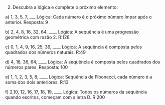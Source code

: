 2) Descubra a lógica e complete o próximo elemento:

a) 1, 3, 5, 7, ___
Lógica: Cada número é o próximo número ímpar após o anterior.
Resposta: 9


b) 2, 4, 8, 16, 32, 64, ____
Lógica: A sequência é uma progressão geométrica com razão 2.
R:128


c) 0, 1, 4, 9, 16, 25, 36, ____
Lógica: A sequência é composta pelos quadrados dos números naturais.
R:49


d) 4, 16, 36, 64, ____
Lógica: A sequência é composta pelos quadrados dos números pares.
Resposta: 100


e) 1, 1, 2, 3, 5, 8, ____
Lógica: Sequência de Fibonacci, cada número é a soma dos dois anteriores.
R:13

f) 2,10, 12, 16, 17, 18, 19, ____
Lógica: Todos os números da sequência quando escritos, começam com a letra D.
R:200